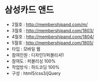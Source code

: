 # 삼성카드 앤드
- 2월호  : http://membershipand.com/m/
- 3월호  : http://membershipand.com/1803/
- 4월호  : http://membershipand.com/1804/
- 5월호  : http://membershipand.com/1805/
- 타입 :  모바일 웹
- 참여인원 : 디자인1/퍼블리셔1
- 참여도 : 퍼블리싱 100%
- 작업방식 : 하드코딩 100%
- 구성 : html5/css3/jQuery

